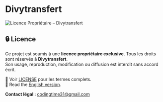 # Divytransfert

![Licence Propriétaire – Divytransfert](https://img.shields.io/badge/Licence-Propri%C3%A9taire-red)

## 🔒 Licence

Ce projet est soumis à une **licence propriétaire exclusive**. Tous les droits sont réservés à **Divytransfert**.  
Son usage, reproduction, modification ou diffusion est interdit sans accord écrit.

📄 Voir [LICENSE](./LICENSE) pour les termes complets.  
📄 Read the [English version](./LICENSE_EN.md).

**Contact légal :** [codingtime31@gmail.com](mailto:codingtime31@gmail.com)

